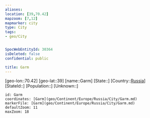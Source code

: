 ```yaml
---
aliases: 
location: [39,70.42]
mapzoom: [7,12] 
mapmarker: city 
type: City
tags:
- geo/City


SpocWebEntityId: 30364
isDeleted: false
confidential: public

title: Garm
---
```

[geo-lon::70.42]
[geo-lat::39]
[name::Garm]
[State::]
[Country::[Russia](geo/Continent/Europe/Russia.md)]
[StateId::]
[Population::]
[Unknown::]


```leaflet
id: Garm
coordinates: [Garm](geo/Continent/Europe/Russia/City/Garm.md)
markerFile: [Garm](geo/Continent/Europe/Russia/City/Garm.md)
defaultZoom: 11 
maxZoom: 18
```


